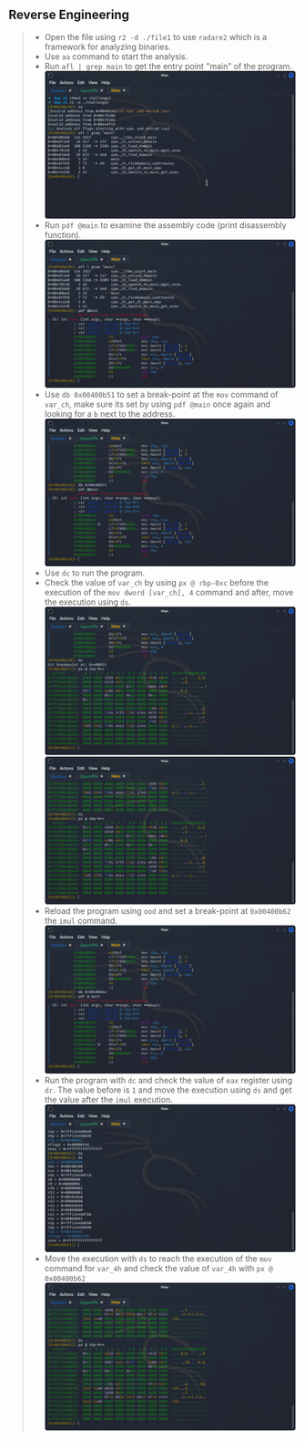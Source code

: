 
## **Reverse Engineering**
>	- Open the file using `r2 -d ./file1` to use `radare2` which is a framework for analyzing binaries.
>	- Use `aa` command to start the analysis.
>	- Run `afl | grep main` to get the entry point "main" of the program.![](main-file1.png)
>	- Run `pdf @main` to examine the assembly code (print disassembly function).![](pdf-out.png)
>	- Use `db 0x00400b51` to set a break-point at the `mov` command of `var_ch`, make sure its set by using `pdf @main` once again and looking for a `b` next to the address.![](breakpoint-1.png)
>	- Use `dc` to run the program.
>	- Check the value of `var_ch` by using `px @ rbp-0xc` before the execution of the `mov dword [var_ch], 4` command and after, move the execution using `ds`.![](value-before.png)![](value-after.png)
>	- Reload the program using `ood` and set a break-point at `0x00400b62` the `imul` command.![](imul-bp.png)
>	- Run the program with `dc` and check the value of `eax` register using `dr`. The value before is `1` and move the execution using `ds` and get the value after the `imul` execution.![](reg-after.png)
>	- Move the execution with `ds` to reach the execution of the `mov` command for `var_4h` and check the value of `var_4h` with `px @ 0x00400b62`![](var4h-value.png)
